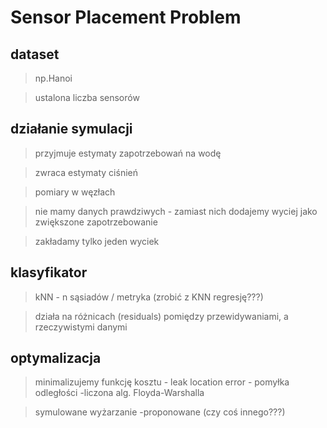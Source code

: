 # Sensor Placement Problem

## dataset

> np.Hanoi

>ustalona liczba sensorów

## działanie symulacji

> przyjmuje estymaty zapotrzebowań na wodę

> zwraca estymaty ciśnień

> pomiary w węzłach

> nie mamy danych prawdziwych - zamiast nich dodajemy wyciej jako zwiększone zapotrzebowanie

> zakładamy tylko jeden wyciek

## klasyfikator
> kNN - n sąsiadów / metryka (zrobić z KNN regresję???)

> działa na różnicach (residuals) pomiędzy przewidywaniami, a rzeczywistymi danymi

## optymalizacja

> minimalizujemy funkcję kosztu - leak location error - pomyłka odległości -liczona alg. Floyda-Warshalla

> symulowane wyżarzanie -proponowane (czy coś innego???)